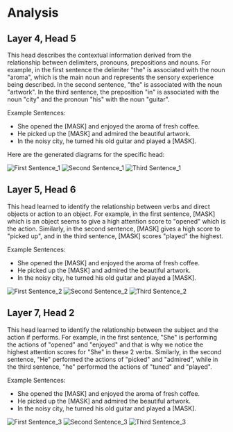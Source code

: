 # Analysis

## Layer 4, Head 5

This head describes the contextual information derived from the relationship between delimiters, pronouns, prepositions and nouns. For example, in the first sentence the delimiter "the" is associated with the noun "aroma", which is the main noun and represents the sensory experience being described. In the second sentence,  "the" is associated with the noun "artwork". In the third sentence, the preposition "in" is associated with the noun "city" and the pronoun "his" with the noun "guitar". 

Example Sentences:
- She opened the [MASK] and enjoyed the aroma of fresh coffee.
- He picked up the [MASK] and admired the beautiful artwork.
- In the noisy city, he turned his old guitar and played a [MASK].

Here are the generated diagrams for the specific head: 

![First Sentence_1](./assets/Sentence1/Attention_Layer4_Head5.png)
![Second Sentence_1](./assets/Sentence2/Attention_Layer4_Head5.png)
![Third Sentence_1](./assets/Sentence3/Attention_Layer4_Head5.png)

## Layer 5, Head 6

This head learned to identify the relationship between verbs and direct objects or action to an object. For example, in the first sentence, [MASK] which is an object seems to give a high attention score to "opened" which is the action. Similarly, in the second sentence, [MASK] gives a high score to "picked up", and in the third sentence, [MASK] scores "played" the highest.

Example Sentences:
- She opened the [MASK] and enjoyed the aroma of fresh coffee.
- He picked up the [MASK] and admired the beautiful artwork.
- In the noisy city, he turned his old guitar and played a [MASK].

![First Sentence_2](./assets/Sentence1/Attention_Layer5_Head6.png)
![Second Sentence_2](./assets/Sentence2/Attention_Layer5_Head6.png)
![Third Sentence_2](./assets/Sentence3/Attention_Layer5_Head6.png)

## Layer 7, Head 2

This head learned to identify the relationship between the subject and the action if performs. For example, in the first sentence, "She" is performing the actions of "opened" and "enjoyed" and that is why we notice the highest attention scores for "She" in these 2 verbs. Similarly, in the second sentence, "He" performed the actions of "picked" and "admired", while in the third sentence, "he" performed the actions of "tuned" and "played".

Example Sentences:
- She opened the [MASK] and enjoyed the aroma of fresh coffee.
- He picked up the [MASK] and admired the beautiful artwork.
- In the noisy city, he turned his old guitar and played a [MASK].

![First Sentence_3](./assets/Sentence1/Attention_Layer7_Head2.png)
![Second Sentence_3](./assets/Sentence2/Attention_Layer7_Head2.png)
![Third Sentence_3](./assets/Sentence3/Attention_Layer7_Head2.png)


